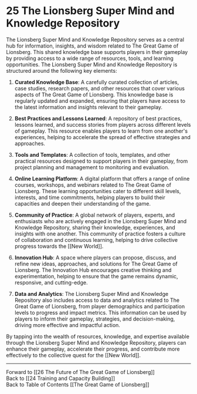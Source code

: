 # 25 The Lionsberg Super Mind and Knowledge Repository

The Lionsberg Super Mind and Knowledge Repository serves as a central hub for information, insights, and wisdom related to The Great Game of Lionsberg. This shared knowledge base supports players in their gameplay by providing access to a wide range of resources, tools, and learning opportunities. The Lionsberg Super Mind and Knowledge Repository is structured around the following key elements:

1.  **Curated Knowledge Base**: A carefully curated collection of articles, case studies, research papers, and other resources that cover various aspects of The Great Game of Lionsberg. This knowledge base is regularly updated and expanded, ensuring that players have access to the latest information and insights relevant to their gameplay.
    
2.  **Best Practices and Lessons Learned**: A repository of best practices, lessons learned, and success stories from players across different levels of gameplay. This resource enables players to learn from one another's experiences, helping to accelerate the spread of effective strategies and approaches.
    
3.  **Tools and Templates**: A collection of tools, templates, and other practical resources designed to support players in their gameplay, from project planning and management to monitoring and evaluation.
    
4.  **Online Learning Platform**: A digital platform that offers a range of online courses, workshops, and webinars related to The Great Game of Lionsberg. These learning opportunities cater to different skill levels, interests, and time commitments, helping players to build their capacities and deepen their understanding of the game.
    
5.  **Community of Practice**: A global network of players, experts, and enthusiasts who are actively engaged in the Lionsberg Super Mind and Knowledge Repository, sharing their knowledge, experiences, and insights with one another. This community of practice fosters a culture of collaboration and continuous learning, helping to drive collective progress towards the [[New World]].
    
6.  **Innovation Hub**: A space where players can propose, discuss, and refine new ideas, approaches, and solutions for The Great Game of Lionsberg. The Innovation Hub encourages creative thinking and experimentation, helping to ensure that the game remains dynamic, responsive, and cutting-edge.
    
7.  **Data and Analytics**: The Lionsberg Super Mind and Knowledge Repository also includes access to data and analytics related to The Great Game of Lionsberg, from player demographics and participation levels to progress and impact metrics. This information can be used by players to inform their gameplay, strategies, and decision-making, driving more effective and impactful action.
    

By tapping into the wealth of resources, knowledge, and expertise available through the Lionsberg Super Mind and Knowledge Repository, players can enhance their gameplay, accelerate their progress, and contribute more effectively to the collective quest for the [[New World]].

____

Forward to [[26 The Future of The Great Game of Lionsberg]]    
Back to [[24 Training and Capacity Building]]  
Back to Table of Contents [[The Great Game of Lionsberg]]  